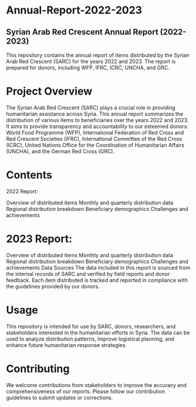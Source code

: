 # Annual-Report-2022-2023

## Syrian Arab Red Crescent Annual Report (2022-2023)
This repository contains the annual report of items distributed by the Syrian Arab Red Crescent (SARC) for the years 2022 and 2023. The report is prepared for donors, including WFP, IFRC, ICRC, UNCHA, and GRC.

# Project Overview
The Syrian Arab Red Crescent (SARC) plays a crucial role in providing humanitarian assistance across Syria. This annual report summarizes the distribution of various items to beneficiaries over the years 2022 and 2023. It aims to provide transparency and accountability to our esteemed donors: World Food Programme (WFP), International Federation of Red Cross and Red Crescent Societies (IFRC), International Committee of the Red Cross (ICRC), United Nations Office for the Coordination of Humanitarian Affairs (UNCHA), and the German Red Cross (GRC).

# Contents
2022 Report:

Overview of distributed items
Monthly and quarterly distribution data
Regional distribution breakdown
Beneficiary demographics
Challenges and achievements
# 2023 Report:

Overview of distributed items
Monthly and quarterly distribution data
Regional distribution breakdown
Beneficiary demographics
Challenges and achievements
Data Sources
The data included in this report is sourced from the internal records of SARC and verified by field reports and donor feedback. Each item distributed is tracked and reported in compliance with the guidelines provided by our donors.

# Usage
This repository is intended for use by SARC, donors, researchers, and stakeholders interested in the humanitarian efforts in Syria. The data can be used to analyze distribution patterns, improve logistical planning, and enhance future humanitarian response strategies.

# Contributing
We welcome contributions from stakeholders to improve the accuracy and comprehensiveness of our reports. Please follow our contribution guidelines to submit updates or corrections.
